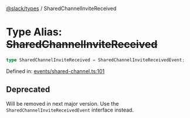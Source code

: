 [@slack/types](../index.md) / SharedChannelInviteReceived

# Type Alias: ~~SharedChannelInviteReceived~~

```ts
type SharedChannelInviteReceived = SharedChannelInviteReceivedEvent;
```

Defined in: [events/shared-channel.ts:101](https://github.com/slackapi/node-slack-sdk/blob/main/packages/types/src/events/shared-channel.ts#L101)

## Deprecated

Will be removed in next major version. Use the `SharedChannelInviteReceivedEvent` interface instead.
